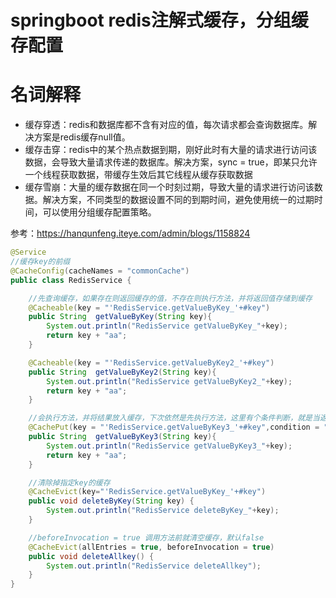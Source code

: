 # springboot redis注解式缓存，分组缓存配置

# 名词解释
* 缓存穿透：redis和数据库都不含有对应的值，每次请求都会查询数据库。解决方案是redis缓存null值。
* 缓存击穿：redis中的某个热点数据到期，刚好此时有大量的请求进行访问该数据，会导致大量请求传递的数据库。解决方案，sync = true，即某只允许一个线程获取数据，带缓存生效后其它线程从缓存获取数据
* 缓存雪崩：大量的缓存数据在同一个时刻过期，导致大量的请求进行访问该数据。解决方案，不同类型的数据设置不同的到期时间，避免使用统一的过期时间，可以使用分组缓存配置策略。

参考：https://hanqunfeng.iteye.com/admin/blogs/1158824

```java
@Service
//缓存key的前缀
@CacheConfig(cacheNames = "commonCache")
public class RedisService {

    //先查询缓存，如果存在则返回缓存的值，不存在则执行方法，并将返回值存储到缓存
    @Cacheable(key = "'RedisService.getValueByKey_'+#key")
    public String  getValueByKey(String key){
        System.out.println("RedisService getValueByKey_"+key);
        return key + "aa";
    }

    @Cacheable(key = "'RedisService.getValueByKey2_'+#key")
    public String  getValueByKey2(String key){
        System.out.println("RedisService getValueByKey2_"+key);
        return key + "aa";
    }

    //会执行方法，并将结果放入缓存，下次依然是先执行方法，这里有个条件判断，就是当返回结果不为null时才会缓存结果
    @CachePut(key = "'RedisService.getValueByKey3_'+#key",condition = "#result != 'null'")
    public String  getValueByKey3(String key){
        System.out.println("RedisService getValueByKey3_"+key);
        return key + "aa";
    }

    //清除掉指定key的缓存
    @CacheEvict(key="'RedisService.getValueByKey_'+#key")
    public void deleteByKey(String key) {
        System.out.println("RedisService deleteByKey_"+key);
    }

    //beforeInvocation = true 调用方法前就清空缓存，默认false
    @CacheEvict(allEntries = true, beforeInvocation = true)
    public void deleteAllkey() {
        System.out.println("RedisService deleteAllkey");
    }
}
```
